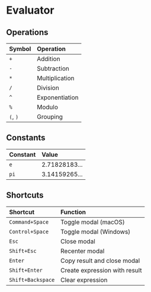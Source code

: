 # Evaluator

## Operations

| Symbol | Operation |
|:--- |:--- |
| `+` | Addition |
| `-` | Subtraction |
| `*` | Multiplication |
| `/` | Division |
| `^` | Exponentiation |
| `%` | Modulo |
| `(`, `)` | Grouping |

## Constants

| Constant | Value |
|:--- |:--- |
| `e` | 2.71828183... |
| `pi` | 3.14159265... |

## Shortcuts

| Shortcut | Function |
|:--- |:--- |
| `Command+Space` | Toggle modal (macOS) |
| `Control+Space` | Toggle modal (Windows) |
| `Esc` | Close modal |
| `Shift+Esc` | Recenter modal |
| `Enter` | Copy result and close modal |
| `Shift+Enter` | Create expression with result |
| `Shift+Backspace` | Clear expression |
